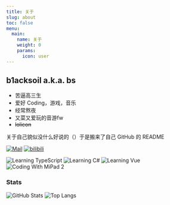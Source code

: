 ```yaml
---
title: 关于
slug: about
toc: false
menu:
  main:
    name: 关于
    weight: 0
    params:
      icon: user
---
```


## b1acksoil a.k.a. bs

- 苦逼高三生
- 爱好 Coding，游戏，音乐
- 经常熬夜
- 又菜又爱玩的音游fw
- ~~lolicon~~

关于自己貌似没什么好说的（）于是搬来了自己 GitHub 的 README

[![Mail](https://img.shields.io/badge/Mail-bs@blacksoil.top-grey?labelColor=E95A4E&color=CE4F45&style=for-the-badge&logo=gmail&logoColor=white)](mailto:bs@blacksoil.top)
[![bilibili](https://img.shields.io/badge/bilibili-b1acksoil-grey?labelColor=00A1D6&color=008EBD&style=for-the-badge&logo=bilibili&logoColor=white)](https://space.bilibili.com/33268404)

![Learning TypeScript](https://img.shields.io/badge/Learning-TypeScript-3178C6?style=flat-square&logo=typescript&logoColor=white)
![Learning C#](https://img.shields.io/badge/Learning-C%23-239120?style=flat-square&logo=csharp&logoColor=white)
![Learning Vue](https://img.shields.io/badge/Learning-Vue-4FC08D?style=flat-square&logo=vuedotjs&logoColor=white)
![Coding With MiPad 2](https://img.shields.io/badge/Coding_With-MiPad_2-FF6900?style=flat-square&logo=xiaomi&logoColor=white)

### Stats

![GitHub Stats](https://github-readme-stats.vercel.app/api?username=b1acksoil&theme=react&hide_border=true)
![Top Langs](https://github-readme-stats.vercel.app/api/top-langs/?username=b1acksoil&layout=compact&hide=html,css,scss&theme=react&hide_border=true)
